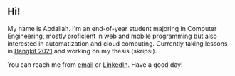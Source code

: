 ## Hi!

My name is Abdallah. I'm an end-of-year student majoring in Computer Engineering, mostly proficient in web and mobile programming but also interested in automatization and cloud computing. Currently taking lessons in [Bangkit 2021](https://grow.google/intl/id_id/bangkit/) and working on my thesis (skripsi).

You can reach me from [email](mailto:mrifqyabdallah@gmail.com) or [LinkedIn](https://www.linkedin.com/in/mrifqy-abdallah). Have a good day!
